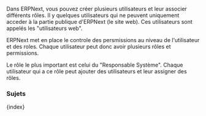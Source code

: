 Dans ERPNext, vous pouvez créer plusieurs utilisateurs et leur associer différents rôles. Il y quelques utilisateurs qui
ne peuvent uniquement acceder à la partie publique d'ERPNext (le site web). Ces utilisateurs sont appelés les "utilisateurs web".

ERPNext met en place le controle des persmissions au niveau de l'utilisateur et des roles. Chaque utilisateur peut donc avoir
plusieurs rôles et permissions.

Le rôle le plus important est celui du "Responsable Système". Chaque utilisateur qui a ce rôle peut ajouter des utilisateurs
et leur assigner des rôles.

### Sujets

{index}
